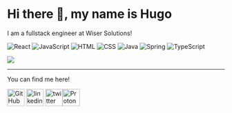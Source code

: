 # Hi there 👋, my name is Hugo

I am a fullstack engineer at Wiser Solutions!

<p>
  <img alt="React" src="https://img.shields.io/badge/React-61DAFB?logo=react&logoColor=black&style=flat" />
  <img alt="JavaScript" src="https://img.shields.io/badge/JavaScript-F7DF1E?logo=javascript&logoColor=black&style=flat" />
  <img alt="HTML" src="https://img.shields.io/badge/HTML-E34F26?logo=html5&logoColor=white&style=flat" />
  <img alt="CSS" src="https://img.shields.io/badge/CSS-1572B6?logo=css3&logoColor=white&style=flat" />
  <img alt="Java" src="https://img.shields.io/badge/Java-D86800?logo=java&logoColor=white&style=flat" />
  <img alt="Spring" src="https://img.shields.io/badge/Spring-6DB33F?logo=spring&logoColor=white&style=flat" />
  <img alt="TypeScript" src="https://img.shields.io/badge/TypeScript-3178C6?logo=typescript&logoColor=white&style=flat" />
</p>

<p>
  <img align="center" src="https://github-readme-stats.vercel.app/api/top-langs/?username=HugoGEORGET&layout=compact" />
</p>

---

You can find me here!

[<img src='https://cdn.jsdelivr.net/npm/simple-icons@3.0.1/icons/github.svg' alt='GitHub' height='40'>](https://github.com/HugoGEORGET) [<img src='https://cdn.jsdelivr.net/npm/simple-icons@3.0.1/icons/linkedin.svg' alt='linkedin' height='40'>](https://www.linkedin.com/in/hugo-georget/)  [<img src='https://cdn.jsdelivr.net/npm/simple-icons@3.0.1/icons/twitter.svg' alt='twitter' height='40'>](https://twitter.com/Hugo_Georget)[<img src='https://cdn.jsdelivr.net/npm/simple-icons@3.0.1/icons/protonmail.svg' alt='ProtonMail' height='40'>](mailto:hugo.georget@protonmail.com)
